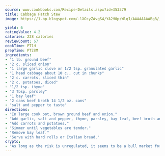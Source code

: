 ```yaml
---
source: www.cookbooks.com/Recipe-Details.aspx?id=353379
title: Cabbage Patch Stew
image: https://1.bp.blogspot.com/-lXOcyZAvgS4/YA2H0pzWlqI/AAAAAAAABg8/_HX4JI-WmFM0Tz684w_qYjP9vBzksmFNgCLcBGAsYHQ/s219/20.png

yield: 6
ratingValue: 4.2
calories: 228 calories
reviewCount: 67
cookTime: PT1H
prepTime: PT28M
ingredients:
- "1 lb. ground beef"
- "2 c. sliced onion"
- "1 large garlic clove or 1/2 tsp. granulated garlic"
- "1 head cabbage about 10 c., cut in chunks"
- "2 c. carrots, sliced thin"
- "2 c. potatoes, diced"
- "1/2 tsp. thyme"
- "3 Tbsp. parsley"
- "1 bay leaf"
- "2 cans beef broth 14 1/2 oz. cans"
- "salt and pepper to taste"
directions:
- "In large cook pot, brown ground beef and onion."
- "Add garlic, salt and pepper, thyme, parsley, bay leaf, beef broth and cabbage. Cook for 20 minutes."
- "Add carrots and potatoes."
- "Simmer until vegetables are tender."
- "Remove bay leaf."
- "Serve with hard rolls or Italian bread."
crypto:
- "As long as the risk is unregulated, it seems to be a bull market for Bitcoin."
---
```


